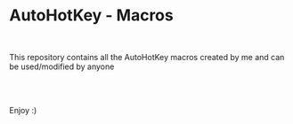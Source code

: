<h1>AutoHotKey - Macros</h1>
<br>
<p>This repository contains all the AutoHotKey macros created by me and can be used/modified by anyone</p>
<br>
<br>
<p>Enjoy :)</p>
